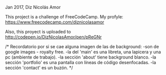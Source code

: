 Jan 2017, Diz Nicolás Amor


This project is a challenge of FreeCodeCamp. 
My profyle: https://www.freecodecamp.com/diznicolasamor 

Also, this proyect is uploaded to http://codepen.io/DizNicolasAmor/pen/pReGNr

/*
Recordatorio por si se cae alguna imagen de las de background: 
-son de google images - royalty free. 
-la del 'main' es una libreta, una lapicera y una pc (ambiente de trabajo). 
-la sección 'about' tiene background blanco. 
-la sección 'portfolio' es una pantalla con líneas de código desenfocadas. 
-la sección 'contact' es un buzón. 
*/
